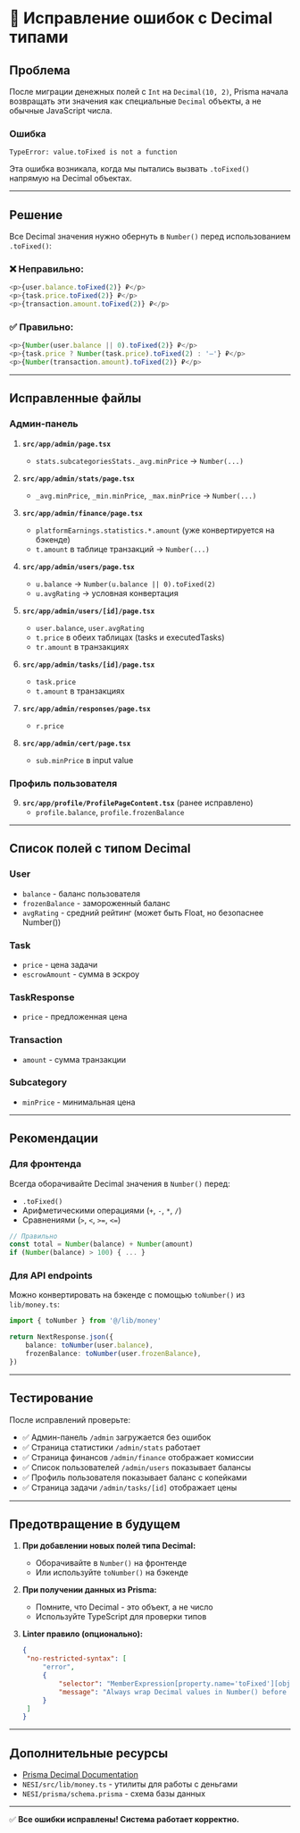 # 🔧 Исправление ошибок с Decimal типами

## Проблема

После миграции денежных полей с `Int` на `Decimal(10, 2)`, Prisma начала возвращать эти значения как специальные `Decimal` объекты, а не обычные JavaScript числа.

### Ошибка

```
TypeError: value.toFixed is not a function
```

Эта ошибка возникала, когда мы пытались вызвать `.toFixed()` напрямую на Decimal объектах.

---

## Решение

Все Decimal значения нужно обернуть в `Number()` перед использованием `.toFixed()`:

### ❌ Неправильно:

```typescript
<p>{user.balance.toFixed(2)} ₽</p>
<p>{task.price.toFixed(2)} ₽</p>
<p>{transaction.amount.toFixed(2)} ₽</p>
```

### ✅ Правильно:

```typescript
<p>{Number(user.balance || 0).toFixed(2)} ₽</p>
<p>{task.price ? Number(task.price).toFixed(2) : '—'} ₽</p>
<p>{Number(transaction.amount).toFixed(2)} ₽</p>
```

---

## Исправленные файлы

### Админ-панель

1. **`src/app/admin/page.tsx`**

   - `stats.subcategoriesStats._avg.minPrice` → `Number(...)`

2. **`src/app/admin/stats/page.tsx`**

   - `_avg.minPrice`, `_min.minPrice`, `_max.minPrice` → `Number(...)`

3. **`src/app/admin/finance/page.tsx`**

   - `platformEarnings.statistics.*.amount` (уже конвертируется на бэкенде)
   - `t.amount` в таблице транзакций → `Number(...)`

4. **`src/app/admin/users/page.tsx`**

   - `u.balance` → `Number(u.balance || 0).toFixed(2)`
   - `u.avgRating` → условная конвертация

5. **`src/app/admin/users/[id]/page.tsx`**

   - `user.balance`, `user.avgRating`
   - `t.price` в обеих таблицах (tasks и executedTasks)
   - `tr.amount` в транзакциях

6. **`src/app/admin/tasks/[id]/page.tsx`**

   - `task.price`
   - `t.amount` в транзакциях

7. **`src/app/admin/responses/page.tsx`**

   - `r.price`

8. **`src/app/admin/cert/page.tsx`**
   - `sub.minPrice` в input value

### Профиль пользователя

9. **`src/app/profile/ProfilePageContent.tsx`** (ранее исправлено)
   - `profile.balance`, `profile.frozenBalance`

---

## Список полей с типом Decimal

### User

- `balance` - баланс пользователя
- `frozenBalance` - замороженный баланс
- `avgRating` - средний рейтинг (может быть Float, но безопаснее Number())

### Task

- `price` - цена задачи
- `escrowAmount` - сумма в эскроу

### TaskResponse

- `price` - предложенная цена

### Transaction

- `amount` - сумма транзакции

### Subcategory

- `minPrice` - минимальная цена

---

## Рекомендации

### Для фронтенда

Всегда оборачивайте Decimal значения в `Number()` перед:

- `.toFixed()`
- Арифметическими операциями (`+`, `-`, `*`, `/`)
- Сравнениями (`>`, `<`, `>=`, `<=`)

```typescript
// Правильно
const total = Number(balance) + Number(amount)
if (Number(balance) > 100) { ... }
```

### Для API endpoints

Можно конвертировать на бэкенде с помощью `toNumber()` из `lib/money.ts`:

```typescript
import { toNumber } from '@/lib/money'

return NextResponse.json({
	balance: toNumber(user.balance),
	frozenBalance: toNumber(user.frozenBalance),
})
```

---

## Тестирование

После исправлений проверьте:

- ✅ Админ-панель `/admin` загружается без ошибок
- ✅ Страница статистики `/admin/stats` работает
- ✅ Страница финансов `/admin/finance` отображает комиссии
- ✅ Список пользователей `/admin/users` показывает балансы
- ✅ Профиль пользователя показывает баланс с копейками
- ✅ Страница задачи `/admin/tasks/[id]` отображает цены

---

## Предотвращение в будущем

1. **При добавлении новых полей типа Decimal:**

   - Оборачивайте в `Number()` на фронтенде
   - Или используйте `toNumber()` на бэкенде

2. **При получении данных из Prisma:**

   - Помните, что Decimal - это объект, а не число
   - Используйте TypeScript для проверки типов

3. **Linter правило (опционально):**
   ```json
   {
   	"no-restricted-syntax": [
   		"error",
   		{
   			"selector": "MemberExpression[property.name='toFixed'][object.type!='CallExpression']",
   			"message": "Always wrap Decimal values in Number() before calling .toFixed()"
   		}
   	]
   }
   ```

---

## Дополнительные ресурсы

- [Prisma Decimal Documentation](https://www.prisma.io/docs/concepts/components/prisma-client/working-with-fields/working-with-decimal)
- `NESI/src/lib/money.ts` - утилиты для работы с деньгами
- `NESI/prisma/schema.prisma` - схема базы данных

---

✅ **Все ошибки исправлены! Система работает корректно.**
